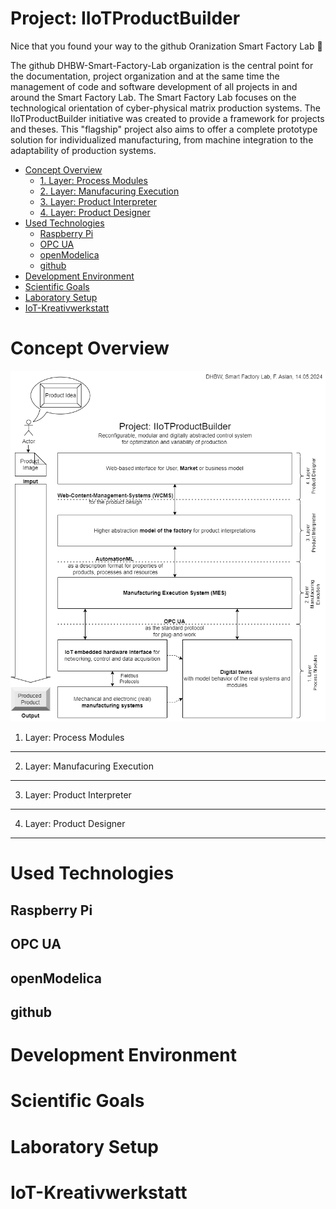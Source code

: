 # Project: IIoTProductBuilder

Nice that you found your way to the github Oranization Smart Factory Lab  👋

The github DHBW-Smart-Factory-Lab organization is the central point for the documentation, project organization and at the same time the management of code and software development of all projects in and around the Smart Factory Lab. The Smart Factory Lab focuses on the technological orientation of cyber-physical matrix production systems. The IIoTProductBuilder initiative was created to provide a framework for projects and theses. This "flagship" project also aims to offer a complete prototype solution for individualized manufacturing, from machine integration to the adaptability of production systems.

<!--

Table of contents
=================

<!--ts-->
   * [Concept Overview](#concept-overview)
      * [1. Layer: Process Modules](#Process-Modules)
      * [2. Layer: Manufacuring Execution](#Manufacuring-Execution)
      * [3. Layer: Product Interpreter](#Product-Interpreter)
      * [4. Layer: Product Designer](#Product-Designer)
   * [Used Technologies](#used-technologies)
      * [Raspberry Pi](#raspberry-pi)
      * [OPC UA](#opc-ua)
      * [openModelica](#openModelica)
      * [github](#github)
   * [Development Environment](#development-environment)
   * [Scientific Goals](#scientific-goals)
   * [Laboratory Setup](#laboratory-setup)
   * [IoT-Kreativwerkstatt](#IoT-Kreativwerkstatt)

<!--te-->


Concept Overview
============
<img width="1000" alt="Ablaufplan_Lampe3_version_2" src="Schichtenmodel_UmsetzungIIoTProductBuilder.drawio.png">

1. Layer: Process Modules
-------------------------

2. Layer: Manufacuring Execution
--------------------------------

3. Layer: Product Interpreter
-----------------------------

4. Layer: Product Designer
--------------------------

Used Technologies
=================
Raspberry Pi
------------
OPC UA
------
openModelica
------------
github
------


Development Environment
=======================
Scientific Goals
================
Laboratory Setup
================

IoT-Kreativwerkstatt
====================
